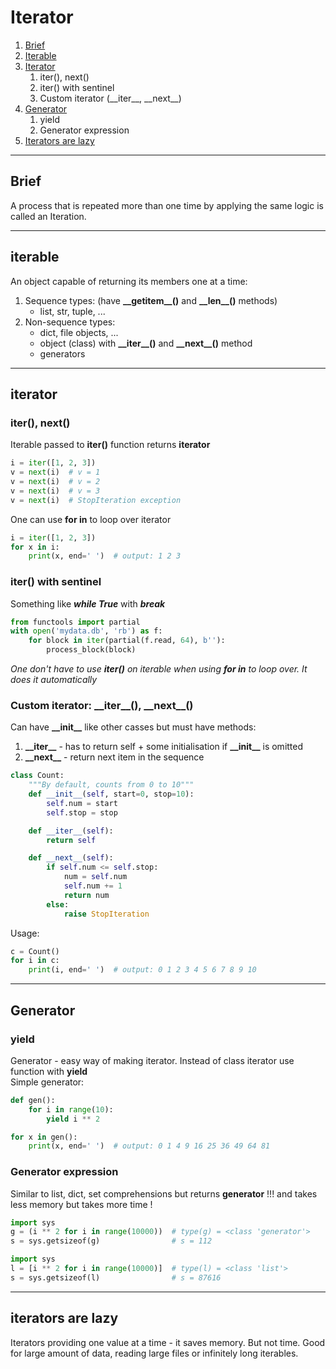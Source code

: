 # Iterator

1. [Brief]()
2. [Iterable](#iterable)
3. [Iterator](#iterator)  
   1. iter(), next()
   2. iter() with sentinel
   3. Custom iterator (\_\_iter\_\_, \_\_next\_\_)
4. [Generator](#generator)  
   1. yield
   2. Generator expression  
5. [Iterators are lazy]()  

---

## Brief
A process that is repeated more than one time by applying the same logic is called an Iteration.  

---

## iterable  
An object capable of returning its members one at a time:
1. Sequence types:  (have **\_\_getitem\_\_()** and **\_\_len\_\_()** methods)
   + list, str, tuple, ...  
2. Non-sequence types:
   + dict, file objects, ...
   + object (class) with **\_\_iter\_\_()** and **\_\_next\_\_()**  method 
   + generators

---

## iterator 
### iter(), next()
Iterable passed to **iter()** function returns **iterator** 
```python
i = iter([1, 2, 3])
v = next(i)  # v = 1
v = next(i)  # v = 2
v = next(i)  # v = 3
v = next(i)  # StopIteration exception
```
One can use **for in** to loop over iterator
```python
i = iter([1, 2, 3])
for x in i:
    print(x, end=' ')  # output: 1 2 3 
```
### iter() with sentinel
Something like ***while True*** with ***break***
```python
from functools import partial
with open('mydata.db', 'rb') as f:
    for block in iter(partial(f.read, 64), b''):
        process_block(block)
```
*One don't have to use **iter()** on iterable when using **for in** to loop over. It does it automatically*
### Custom iterator: \_\_iter\_\_(), \_\_next\_\_()
Can have **\_\_init\_\_** like other casses but must have methods:
1. **\_\_iter\_\_** - has to return self + some initialisation if **\_\_init\_\_** is omitted
2. **\_\_next\_\_** - return next item in the sequence
```python
class Count:
    """By default, counts from 0 to 10"""
    def __init__(self, start=0, stop=10):
        self.num = start
        self.stop = stop

    def __iter__(self):
        return self

    def __next__(self):
        if self.num <= self.stop:
            num = self.num
            self.num += 1
            return num
        else:
            raise StopIteration
```
Usage:
```python
c = Count()
for i in c:
    print(i, end=' ')  # output: 0 1 2 3 4 5 6 7 8 9 10
```

---

## Generator
### yield 
Generator - easy way of making iterator. Instead of class iterator use function with **yield**   
Simple generator:  
```python
def gen():
    for i in range(10):
        yield i ** 2

for x in gen():
    print(x, end=' ')  # output: 0 1 4 9 16 25 36 49 64 81
```
### Generator expression
Similar to list, dict, set comprehensions but returns **generator** !!! and takes less memory but takes more time !
```python
import sys
g = (i ** 2 for i in range(10000))  # type(g) = <class 'generator'>
s = sys.getsizeof(g)                # s = 112
```
```python
import sys
l = [i ** 2 for i in range(10000)]  # type(l) = <class 'list'>
s = sys.getsizeof(l)                # s = 87616
```

---

## iterators are lazy  
Iterators providing one value at a time - it saves memory. But not time.
Good for large amount of data, reading large files or infinitely long iterables.  
